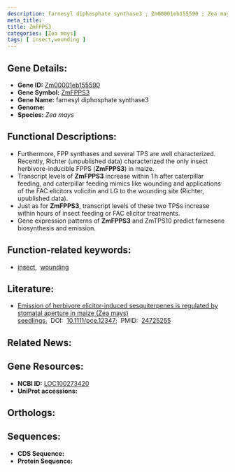 ```yaml
---
description: farnesyl diphosphate synthase3 ; Zm00001eb155590 ; Zea mays
meta_title:
title: ZmFPPS3
categories: [Zea mays]
tags: [ insect,wounding ]
---
```


## Gene Details:
- **Gene ID:** [Zm00001eb155590]()
- **Gene Symbol:** <u>ZmFPPS3</u>
- **Gene Name:** farnesyl diphosphate synthase3
- **Genome:** []()
- **Species:** *Zea mays*

## Functional Descriptions:
   - Furthermore, FPP synthases and several TPS are well characterized. Recently, Richter (unpublished data) characterized the only insect herbivore-inducible FPPS (**ZmFPPS3**) in maize.
   - Transcript levels of **ZmFPPS3** increase within 1 h after caterpillar feeding, and caterpillar feeding mimics like wounding and applications of the FAC elicitors volicitin and LG to the wounding site (Richter, upublished data).
   - Just as for **ZmFPPS3**, transcript levels of these two TPSs increase within hours of insect feeding or FAC elicitor treatments.
   - Gene expression patterns of **ZmFPPS3** and ZmTPS10 predict farnesene biosynthesis and emission.

## Function-related keywords:
   - [insect](/tags/insect/),&nbsp;&nbsp;[wounding](/tags/wounding/)

## Literature:
   - [Emission of herbivore elicitor-induced sesquiterpenes is regulated by stomatal aperture in maize (Zea mays) seedlings.](https://doi.org/10.1111/pce.12347)&nbsp;&nbsp;DOI:&nbsp;&nbsp;[10.1111/pce.12347](https://doi.org/10.1111/pce.12347);&nbsp;&nbsp;PMID:&nbsp;&nbsp;[24725255](https://pubmed.ncbi.nlm.nih.gov/24725255/)

## Related News:

## Gene Resources:
- **NCBI ID:**  [LOC100273420](https://www.ncbi.nlm.nih.gov/gene/?term=LOC100273420)
- **UniProt accessions:**  [](https://www.uniprot.org/uniprotkb//entry)

## Orthologs:

## Sequences:
- **CDS Sequence:**
- **Protein Sequence:**
